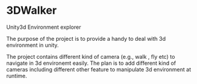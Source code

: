 # 3DWalker
Unity3d Environment explorer

The purpose of the project is to provide a handy to deal with 3d environment in unity. 

The project contains different kind of camera (e.g., walk , fly etc) to navigate in 3d environemt easily.
The plan is to add different kind of cameras including different other feature to manipulate 3d environment at runtime. 
